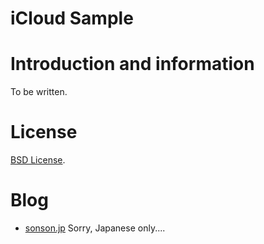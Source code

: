 iCloud Sample
=======

Introduction and information
=======
To be written.

License
=======
[BSD License][].

Blog
=======
 * [sonson.jp][]
Sorry, Japanese only....

[sonson.jp]: http://sonson.jp
[BSD License]: http://www.opensource.org/licenses/bsd-license.php
